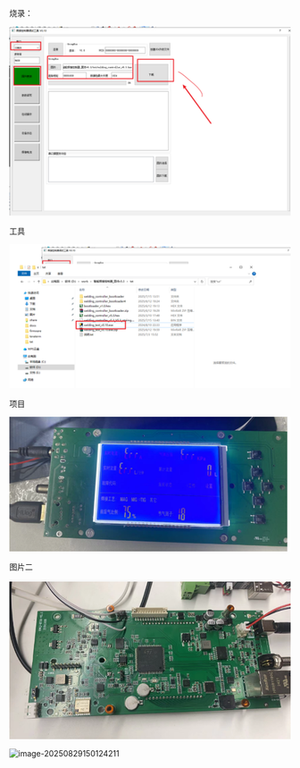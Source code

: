 烧录：

![image-20250812194937416](./智能节气.assets/image-20250812194937416.png)

工具

![image-20250812195012884](./智能节气.assets/image-20250812195012884.png)

项目

![image-20250812195302107](./智能节气.assets/image-20250812195302107.png)



图片二

![image-20250812195338201](./智能节气.assets/image-20250812195338201.png)



![image-20250829150124211](D:\WorkSpace\learning-record\MCU\RK3568\智能节气.assets\image-20250829150124211.png)

